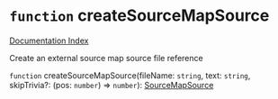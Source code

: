 # `function` createSourceMapSource

[Documentation Index](../README.md)

Create an external source map source file reference

`function` createSourceMapSource(fileName: `string`, text: `string`, skipTrivia?: (pos: `number`) => `number`): [SourceMapSource](../private.interface.SourceMapSource/README.md)